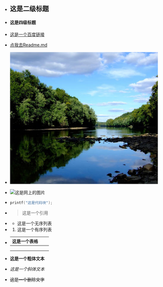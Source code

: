 - ## 这是二级标题

- #### 这是四级标题

- [这是一个百度链接](www.baidu.com)

- [点我去Readme.md](Readme.md)

- ![这是本地图片](111.jpg)

- ![这是网上的图片](https://gimg2.baidu.com/image_search/src=http%3A%2F%2Ffile2.renrendoc.com%2Ffileroot_temp3%2F2021-3%2F22%2F6d6d4388-7021-4580-9c52-5676233033d2%2F6d6d4388-7021-4580-9c52-5676233033d23.gif&refer=http%3A%2F%2Ffile2.renrendoc.com&app=2002&size=f9999,10000&q=a80&n=0&g=0n&fmt=jpeg?sec=1622372846&t=c55042188c6bf750534cef1feb9b54bf)

- ```c
  printf("这是代码块");
  ```

- > 这是一个引用

- - 这是一个无序列表

- 1. 这是一个有序列表

- | 这是一个表格 |      |      |
  | ------------ | ---- | ---- |
  |              |      |      |
  |              |      |      |
  |              |      |      |

- **这是一个粗体文本**

- *这是一个斜体文本*

- ~~这是一个删除文字~~

